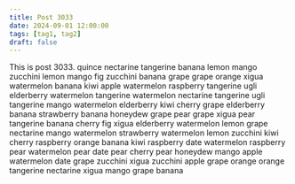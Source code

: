 ```yaml
---
title: Post 3033
date: 2024-09-01 12:00:00
tags: [tag1, tag2]
draft: false
---
```

This is post 3033.
quince
nectarine
tangerine
banana
lemon
mango
zucchini
lemon
mango
fig
zucchini
banana
grape
grape
orange
xigua
watermelon
banana
kiwi
apple
watermelon
raspberry
tangerine
ugli
elderberry
watermelon
tangerine
watermelon
nectarine
tangerine
ugli
tangerine
mango
watermelon
elderberry
kiwi
cherry
grape
elderberry
banana
strawberry
banana
honeydew
grape
pear
grape
xigua
pear
tangerine
banana
cherry
fig
xigua
elderberry
watermelon
lemon
grape
nectarine
mango
watermelon
strawberry
watermelon
lemon
zucchini
kiwi
cherry
raspberry
orange
banana
kiwi
raspberry
date
watermelon
raspberry
pear
watermelon
pear
date
pear
cherry
pear
honeydew
mango
apple
watermelon
date
grape
zucchini
xigua
zucchini
apple
grape
orange
orange
tangerine
nectarine
xigua
mango
grape
banana
